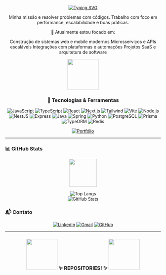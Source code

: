<div align="center">

[![Typing SVG](https://readme-typing-svg.demolab.com?font=Crimson+Text&weight=500&size=23&duration=4000&pause=1000&color=F7F7F7&center=true&random=false&width=435&lines=I'am+Full+Stack+Developer;Hello%2C+My+name+is+Juan+Fernando)](https://git.io/typing-svg)

</div>

<div align="center">

Minha missão e resolver problemas com códigos. Trabalho com foco em performance, escalabilidade e boas práticas.

📝 Atualmente estou focado em:

Construção de sistemas web e mobile modernos
Microsserviços e APIs escaláveis
Integrações com plataformas e automações
Projetos SaaS e arquitetura de software

<img src="https://mycommerce-bingcommerce.s3.us-east-2.amazonaws.com/Jack/Haha.gif" width="100" />

</div>

<div align="center">

### 🚀 Tecnologias & Ferramentas

![JavaScript](https://img.shields.io/badge/JavaScript-white?style=for-the-badge&logo=javascript)
![TypeScript](https://img.shields.io/badge/TypeScript-white?style=for-the-badge&logo=typescript)
![React](https://img.shields.io/badge/React-white?style=for-the-badge&logo=react)
![Next.js](https://img.shields.io/badge/Next.js-white?style=for-the-badge&logo=next.js)
![Tailwind](https://img.shields.io/badge/Tailwind_CSS-white?style=for-the-badge&logo=tailwind-css)
![Vite](https://img.shields.io/badge/Vite-white?style=for-the-badge&logo=vite)
![Node.js](https://img.shields.io/badge/Node.js-white?style=for-the-badge&logo=node.js)
![NestJS](https://img.shields.io/badge/NestJS-white?style=for-the-badge&logo=nestjs)
![Express](https://img.shields.io/badge/Express-white?style=for-the-badge&logo=express)
![Java](https://img.shields.io/badge/Java-white?style=for-the-badge&logo=java)
![Spring](https://img.shields.io/badge/Spring-white?style=for-the-badge&logo=spring)
![Python](https://img.shields.io/badge/Python-white?style=for-the-badge&logo=python)
![PostgreSQL](https://img.shields.io/badge/PostgreSQL-white?style=for-the-badge&logo=postgresql)
![Prisma](https://img.shields.io/badge/Prisma-white?style=for-the-badge&logo=prisma)
![TypeORM](https://img.shields.io/badge/TypeORM-white?style=for-the-badge)
![Redis](https://img.shields.io/badge/Redis-white?style=for-the-badge&logo=redis)

<a href="https://new-portifolio-main.vercel.app/" target="_blank">
  <img src="https://img.shields.io/badge/Portfólio-white?style=for-the-badge&logo=vercel&logoColor=000" alt="Portfólio">
</a>

</div>

---

### 📊 GitHub Stats

<div align="center">

<img src="https://mycommerce-bingcommerce.s3.us-east-2.amazonaws.com/Jack/Jack.gif" width="90" />

![Top Langs](https://github-readme-stats.vercel.app/api/top-langs/?username=juanfsouza&theme=dark&hide_border=false&layout=compact)
</br>
![GitHub Stats](https://github-readme-stats.vercel.app/api?username=juanfsouza&show_icons=true&theme=dark&hide_border=false)

</div>

### 📬 Contato

<div align="center">

[![LinkedIn](https://img.shields.io/badge/LinkedIn-white?style=for-the-badge&logo=linkedin)](https://linkedin.com/in/juan-fernando-665204203/)
[![Gmail](https://img.shields.io/badge/Gmail-white?style=for-the-badge&logo=gmail)](mailto:juanfsouza1234@gmail.com)
[![GitHub](https://img.shields.io/badge/GitHub-white?style=for-the-badge&logo=github)](https://github.com/juanfsouza)

</div>

---

<h3 align="center">
  <img src="https://mycommerce-bingcommerce.s3.us-east-2.amazonaws.com/Jack/naruto+(2).gif" width="100" />
  ✨ REPOSITORIES! ✨
  <img src="https://mycommerce-bingcommerce.s3.us-east-2.amazonaws.com/Jack/naruto+(1).gif" width="100" />
</h3>
